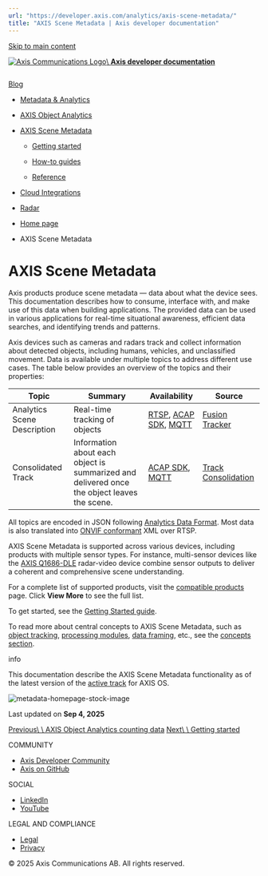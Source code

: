 ```yaml
---
url: "https://developer.axis.com/analytics/axis-scene-metadata/"
title: "AXIS Scene Metadata | Axis developer documentation"
---
```


[Skip to main content](https://developer.axis.com/analytics/axis-scene-metadata/#__docusaurus_skipToContent_fallback)

[![Axis Communications Logo](https://developer.axis.com/img/axis-logo.svg)\\
**Axis developer documentation**](https://developer.axis.com/)

```

```

[Blog](https://developer.axis.com/blog/)

- [Metadata & Analytics](https://developer.axis.com/analytics/)
- [AXIS Object Analytics](https://developer.axis.com/analytics/axis-scene-metadata/#)

- [AXIS Scene Metadata](https://developer.axis.com/analytics/axis-scene-metadata/)

  - [Getting started](https://developer.axis.com/analytics/axis-scene-metadata/getting-started/)
  - [How-to guides](https://developer.axis.com/analytics/axis-scene-metadata/#)

  - [Reference](https://developer.axis.com/analytics/axis-scene-metadata/#)
- [Cloud Integrations](https://developer.axis.com/analytics/axis-scene-metadata/#)

- [Radar](https://developer.axis.com/analytics/axis-scene-metadata/#)


- [Home page](https://developer.axis.com/)
- AXIS Scene Metadata

# AXIS Scene Metadata

Axis products produce scene metadata — data about what the device sees. This documentation describes how to consume, interface with, and make use of this data when building applications. The provided data can be used in various applications for real-time situational awareness, efficient data searches, and identifying trends and patterns.

Axis devices such as cameras and radars track and collect information about detected objects, including humans, vehicles, and unclassified movement. Data is available under multiple topics to address different use cases. The table below provides an overview of the topics and their properties:

| Topic | Summary | Availability | Source |
| --- | --- | --- | --- |
| Analytics Scene Description | Real-time tracking of objects | [RTSP](https://developer.axis.com/analytics/axis-scene-metadata/reference/protocols/rtsp/), [ACAP SDK](https://developer.axis.com/analytics/axis-scene-metadata/reference/protocols/message-broker/), [MQTT](https://developer.axis.com/analytics/axis-scene-metadata/reference/protocols/mqtt/) ​ | [Fusion Tracker](https://developer.axis.com/analytics/axis-scene-metadata/reference/modules/fusion-tracker/) |
| Consolidated Track | Information about each object is summarized and delivered once the object leaves the scene. | [ACAP SDK](https://developer.axis.com/analytics/axis-scene-metadata/reference/protocols/message-broker/), [MQTT](https://developer.axis.com/analytics/axis-scene-metadata/reference/protocols/mqtt/) | [Track Consolidation](https://developer.axis.com/analytics/axis-scene-metadata/reference/modules/track-consolidation/) |

All topics are encoded in JSON following [Analytics Data Format](https://developer.axis.com/analytics/axis-scene-metadata/reference/data-formats/analytics-data-format/). Most data is also translated into [ONVIF conformant](https://www.onvif.org/profiles/specifications/) XML over RTSP.

AXIS Scene Metadata is supported across various devices, including products with multiple sensor types. For instance, multi-sensor devices like the [AXIS Q1686-DLE](https://www.axis.com/products/axis-q1686-dle) radar-video device combine sensor outputs to deliver a coherent and comprehensive scene understanding.

For a complete list of supported products, visit the [compatible products](https://www.axis.com/products/axis-scene-metadata#compatible-products) page. Click **View More** to see the full list.

To get started, see the [Getting Started guide](https://developer.axis.com/analytics/axis-scene-metadata/getting-started/).

To read more about central concepts to AXIS Scene Metadata, such as [object tracking](https://developer.axis.com/analytics/axis-scene-metadata/reference/concepts/object-tracking/), [processing modules](https://developer.axis.com/analytics/axis-scene-metadata/reference/concepts/processing-modules/), [data framing](https://developer.axis.com/analytics/axis-scene-metadata/reference/concepts/data-framing/), etc., see the [concepts section](https://developer.axis.com/analytics/axis-scene-metadata/reference/concepts/).

info

This documentation describe the AXIS Scene Metadata functionality as of the latest version of the [active track](https://help.axis.com/axis-os#active-track) for AXIS OS.

![metadata-homepage-stock-image](https://developer.axis.com/assets/images/index.metadata-homepage-stock-image-560065cef9d92f3d8c9ec18fb075049f.webp)

Last updated on **Sep 4, 2025**

[Previous\\
\\
AXIS Object Analytics counting data](https://developer.axis.com/analytics/axis-object-analytics/how-to-guides/axis-object-analytics-counting-data/) [Next\\
\\
Getting started](https://developer.axis.com/analytics/axis-scene-metadata/getting-started/)

COMMUNITY

- [Axis Developer Community](https://axis.com/developer-community)
- [Axis on GitHub](https://github.com/AxisCommunications)

SOCIAL

- [LinkedIn](https://www.linkedin.com/company/axis-communications)
- [YouTube](https://www.youtube.com/@AxisCommunications)

LEGAL AND COMPLIANCE

- [Legal](https://www.axis.com/legal)
- [Privacy](https://www.axis.com/privacy)

© 2025 Axis Communications AB. All rights reserved.